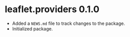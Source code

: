 # leaflet.providers 0.1.0

* Added a `NEWS.md` file to track changes to the package.
* Initialized package.
